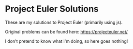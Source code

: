 # Project Euler Solutions
These are my solutions to Project Euler (primarily using js).

Original problems can be found here: https://projecteuler.net/

I don't pretend to know what I'm doing, so here goes nothing!
